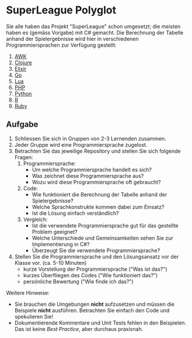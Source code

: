# SuperLeague Polyglot

Sie alle haben das Projekt "SuperLeague" schon umgesetzt; die meisten haben es
(gemäss Vorgabe) mit C# gemacht. Die Berechnung der Tabelle anhand der
Spielergebnisse wird hier in verschiedenen Programmiersprachen zur Verfügung
gestellt:

1. [AWK](https://github.com/patrickbucher/superleague-polyglot/tree/master/superleague-awk)
2. [Clojure](https://github.com/patrickbucher/superleague-polyglot/tree/master/superleague-clojure)
3. [Elixir](https://github.com/patrickbucher/superleague-polyglot/tree/master/superleague-elixir)
4. [Go](https://github.com/patrickbucher/superleague-polyglot/tree/master/superleague-go)
5. [Lua](https://github.com/patrickbucher/superleague-polyglot/tree/master/superleague-lua)
6. [PHP](https://github.com/patrickbucher/superleague-polyglot/tree/master/superleague-php)
7. [Python](https://github.com/patrickbucher/superleague-polyglot/tree/master/superleague-python)
8. [R](https://github.com/patrickbucher/superleague-polyglot/tree/master/superleague-r)
9. [Ruby](https://github.com/patrickbucher/superleague-polyglot/tree/master/superleague-ruby)

## Aufgabe

1. Schliessen Sie sich in Gruppen von 2-3 Lernenden zusammen.
2. Jeder Gruppe wird eine Programmiersprache zugelost.
3. Betrachten Sie das jeweilige Repository und stellen Sie sich folgende Fragen:
    1. Programmiersprache:
        - Um welche Programmiersprache handelt es sich?
        - Was zeichnet diese Programmiersprache aus?
        - Wozu wird diese Programmiersprache oft gebraucht?
    2. Code:
        - Wie funktioniert die Berechnung der Tabelle anhand der
          Spielergebnisse?
        - Welche Sprachkonstrukte kommen dabei zum Einsatz?
        - Ist die Lösung einfach verständlich?
    3. Vergleich:
        - Ist die verwendete Programmiersprache gut für das gestellte Problem
          geeignet?
        - Welche Unterschiede und Gemeinsamkeiten sehen Sie zur Implementierung
          in C#?
        - Überzeugt Sie die verwendete Programmiersprache?
4. Stellen Sie die Programmiersprache und den Lösungsansatz vor der Klasse vor.
   (ca. 5-10 Minuten)
    - kurze Vorstellung der Programmiersprache ("Was ist das?")
    - kurzes Überfliegen des Codes ("Wie funktioniert das?")
    - persönliche Bewertung ("Wie finde ich das?")

Weitere Hinweise:

- Sie brauchen die Umgebungen **nicht** aufzusetzen und müssen die Beispiele
  **nicht** ausführen. Betrachten Sie einfach den Code und spekulieren Sie!
- Dokumentierende Kommentare und Unit Tests fehlen in den Beispielen. Das ist
  keine _Best Practice_, aber durchaus praxisnah.
